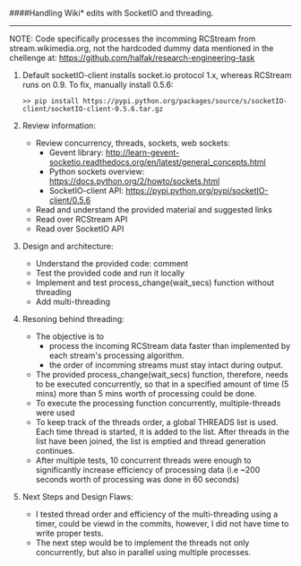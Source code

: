 ####Handling Wiki* edits with SocketIO and threading.
***

NOTE: Code specifically processes the incomming RCStream from stream.wikimedia.org, not the hardcoded dummy data mentioned in the chellenge at: https://github.com/halfak/research-engineering-task

1. Default socketIO-client installs socket.io protocol 1.x, whereas RCStream runs on 0.9.
   To fix, manually install 0.5.6:
  
   ```
   >> pip install https://pypi.python.org/packages/source/s/socketIO-client/socketIO-client-0.5.6.tar.gz
   ```
2. Review information:
    - Review concurrency, threads, sockets, web sockets: 
        - Gevent library: http://learn-gevent-socketio.readthedocs.org/en/latest/general_concepts.html
        - Python sockets overview: https://docs.python.org/2/howto/sockets.html
        - SocketIO-client API: https://pypi.python.org/pypi/socketIO-client/0.5.6
    - Read and understand the provided material and suggested links
    - Read over RCStream API
    - Read over SocketIO API

3. Design and architecture:
    - Understand the provided code: comment
    - Test the provided code and run it locally
    - Implement and test process_change(wait_secs) function without threading
    - Add multi-threading  

4. Resoning behind threading:
    - The objective is to 
        - process the incoming RCStream data faster than implemented by each stream's processing algorithm.
        - the order of incomming streams must stay intact during output.
    - The provided process_change(wait_secs) function, therefore, needs to be executed concurrently,
      so that in a specified amount of time (5 mins) more than 5 mins worth of processing could be done.
    - To execute the processing function concurrently, multiple-threads were used
    - To keep track of the threads order, a global THREADS list is used. Each time thread is started, it is added to the list.
      After threads in the list have been joined, the list is emptied and thread generation continues. 
    - After multiple tests, 10 concurrent threads were enough to significantly increase efficiency of processing data (i.e ~200 seconds worth
      of processing was done in 60 seconds)

5. Next Steps and Design Flaws:
    - I tested thread order and efficiency of the multi-threading using a timer, could be viewd in the commits, however, I did not have
      time to write proper tests. 
    - The next step would be to implement the threads not only concurrently, but also in parallel using multiple processes.  

